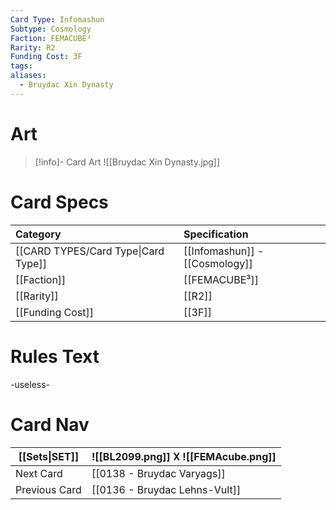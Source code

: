 ```yaml
---
Card Type: Infomashun
Subtype: Cosmology
Faction: FEMACUBE³
Rarity: R2
Funding Cost: 3F
tags: 
aliases:
  - Bruydac Xin Dynasty
---
```

# Art

> [!info]- Card Art
> ![[Bruydac Xin Dynasty.jpg]]

# Card Specs

| Category | Specification| 
| :--- | :--- |
| [[CARD TYPES/Card Type\|Card Type]] | [[Infomashun]] - [[Cosmology]] |  
| [[Faction]] | [[FEMACUBE³]] | 
| [[Rarity]] | [[R2]] | 
| [[Funding Cost]] | [[3F]] |  

# Rules Text  

-useless-

# Card Nav

| [[Sets\|SET]] |  ![[BL2099.png]] 𐌢 ![[FEMAcube.png]] |
| ------------- | ------------------------------ |
| Next Card     | [[0138 - Bruydac Varyags]] |
| Previous Card | [[0136 - Bruydac Lehns-Vult]] |



